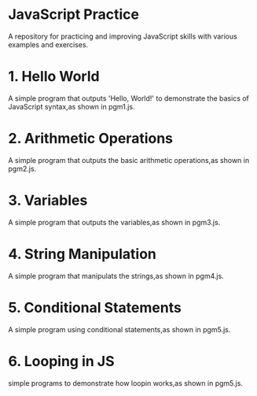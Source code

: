 # JavaScript Practice
A repository for practicing and improving JavaScript skills with various examples and exercises.
# 1. Hello World
A simple program that outputs 'Hello, World!' to demonstrate the basics of JavaScript syntax,as shown in pgm1.js.
# 2. Arithmetic Operations
A simple program that outputs the basic arithmetic operations,as shown in pgm2.js.
# 3. Variables
A simple program that outputs the variables,as shown in pgm3.js.
# 4. String Manipulation
A simple program that manipulats the strings,as shown in pgm4.js.
# 5. Conditional Statements 
A simple program using conditional statements,as shown in pgm5.js.
# 6. Looping in JS 
simple programs to demonstrate how loopin works,as shown in pgm5.js.